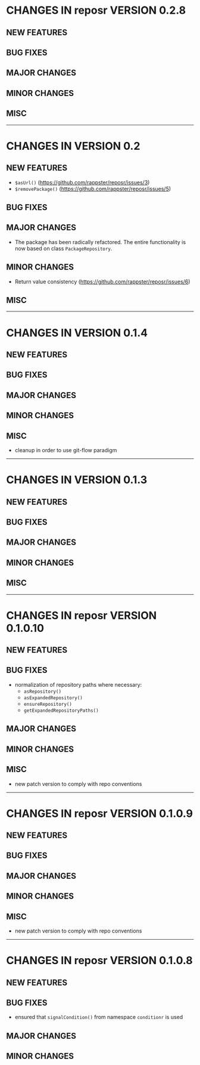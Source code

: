 # CHANGES IN reposr VERSION 0.2.8

## NEW FEATURES

## BUG FIXES

## MAJOR CHANGES

## MINOR CHANGES

## MISC

-----

# CHANGES IN VERSION 0.2

## NEW FEATURES

- `$asUrl()` (https://github.com/rappster/reposr/issues/3)
- `$removePackage()` (https://github.com/rappster/reposr/issues/5)

## BUG FIXES

## MAJOR CHANGES

- The package has been radically refactored. The entire functionality is now based on class `PackageRepository`.

## MINOR CHANGES

- Return value consistency (https://github.com/rappster/reposr/issues/6)

## MISC

-----

# CHANGES IN VERSION 0.1.4

## NEW FEATURES

## BUG FIXES

## MAJOR CHANGES

## MINOR CHANGES

## MISC

- cleanup in order to use git-flow paradigm

-----

# CHANGES IN VERSION 0.1.3

## NEW FEATURES

## BUG FIXES

## MAJOR CHANGES

## MINOR CHANGES

## MISC

-----

# CHANGES IN reposr VERSION 0.1.0.10

## NEW FEATURES

## BUG FIXES

- normalization of repository paths where necessary:
  - `asRepository()`
  - `asExpandedRepository()`
  - `ensureRepository()`
  - `getExpandedRepositoryPaths()`

## MAJOR CHANGES

## MINOR CHANGES

## MISC 

- new patch version to comply with repo conventions

-----

# CHANGES IN reposr VERSION 0.1.0.9

## NEW FEATURES

## BUG FIXES

## MAJOR CHANGES

## MINOR CHANGES

## MISC 

- new patch version to comply with repo conventions

-----

# CHANGES IN reposr VERSION 0.1.0.8

## NEW FEATURES

## BUG FIXES

- ensured that `signalCondition()` from namespace `conditionr` is used

## MAJOR CHANGES

## MINOR CHANGES
